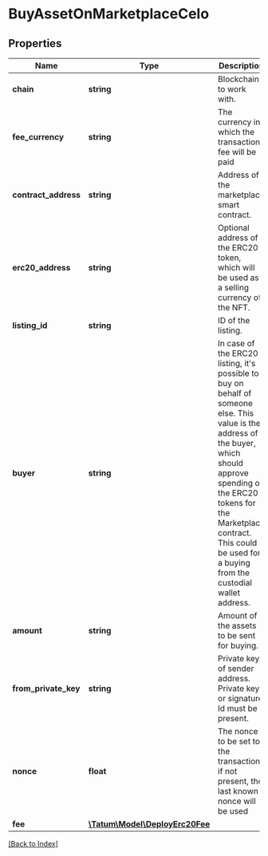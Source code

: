 # BuyAssetOnMarketplaceCelo

## Properties

Name | Type | Description | Notes
------------ | ------------- | ------------- | -------------
**chain** | **string** | Blockchain to work with. |
**fee_currency** | **string** | The currency in which the transaction fee will be paid |
**contract_address** | **string** | Address of the marketplace smart contract. |
**erc20_address** | **string** | Optional address of the ERC20 token, which will be used as a selling currency of the NFT. | [optional]
**listing_id** | **string** | ID of the listing. |
**buyer** | **string** | In case of the ERC20 listing, it's possible to buy on behalf of someone else. This value is the address of the buyer, which should approve spending of the ERC20 tokens for the Marketplace contract. This could be used for a buying from the custodial wallet address. | [optional]
**amount** | **string** | Amount of the assets to be sent for buying. |
**from_private_key** | **string** | Private key of sender address. Private key, or signature Id must be present. |
**nonce** | **float** | The nonce to be set to the transaction; if not present, the last known nonce will be used | [optional]
**fee** | [**\Tatum\Model\DeployErc20Fee**](DeployErc20Fee.md) |  | [optional]

[[Back to Index]](../index.md)
